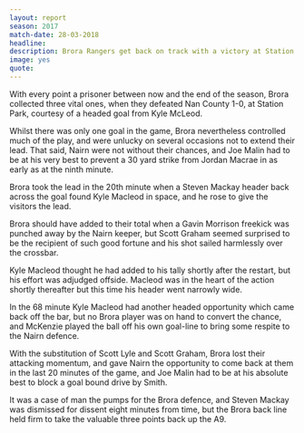 ```yaml
---
layout: report
season: 2017
match-date: 28-03-2018
headline:
description: Brora Rangers get back on track with a victory at Station Park.
image: yes
quote:
---
```

With every point a prisoner between now and the end of the season, Brora collected three vital ones, when they defeated Nan County 1-0, at Station Park, courtesy of a headed goal from Kyle McLeod.

Whilst there was only one goal in the game, Brora nevertheless controlled much of the play, and were unlucky on several occasions not to extend their lead. That said, Nairn were not without their chances, and Joe Malin had to be at his very best to prevent a 30 yard strike from Jordan Macrae in as early as at the ninth minute.

Brora took the lead in the 20th minute when a Steven Mackay header back across the goal found Kyle Macleod in space, and he rose to give the visitors the lead.

Brora should have added to their total when a Gavin Morrison freekick was punched away by the Nairn keeper, but Scott Graham seemed surprised to be the recipient of such good fortune and his shot sailed harmlessly over the crossbar.

Kyle Macleod thought he had added to his tally shortly after the restart, but his effort was adjudged offside. Macleod was in the heart of the action shortly thereafter but this time his header went narrowly wide.

In the 68 minute Kyle Macleod had another headed opportunity which came back off the bar, but no Brora player was on hand to convert the chance, and McKenzie played the ball off his own goal-line to bring some respite to the Nairn defence.

With the substitution of Scott Lyle and Scott Graham, Brora lost their attacking momentum, and gave Nairn the opportunity to come back at them in the last 20 minutes of the game, and Joe Malin had to be at his absolute best to block a goal bound drive by Smith.

It was a case of man the pumps for the Brora defence, and Steven Mackay was dismissed for dissent eight minutes from time, but the Brora back line held firm to take the valuable three points back up the A9.
